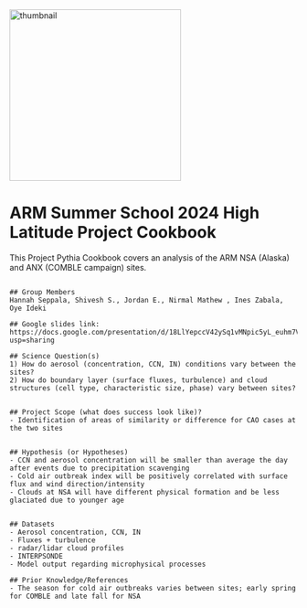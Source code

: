 <img src="thumbnail.png" alt="thumbnail" width="300"/>

# ARM Summer School 2024 High Latitude Project Cookbook

This Project Pythia Cookbook covers an analysis of the ARM NSA (Alaska) and ANX (COMBLE campaign) sites.

```{figure} BAMS_cover.jpg

## Group Members
Hannah Seppala, Shivesh S., Jordan E., Nirmal Mathew , Ines Zabala, Oye Ideki

## Google slides link:
https://docs.google.com/presentation/d/18LlYepccV42ySq1vMNpic5yL_euhm7VWHz5KVgfK9yo/edit?usp=sharing

## Science Question(s)
1) How do aerosol (concentration, CCN, IN) conditions vary between the sites?
2) How do boundary layer (surface fluxes, turbulence) and cloud structures (cell type, characteristic size, phase) vary between sites?


## Project Scope (what does success look like)?
- Identification of areas of similarity or difference for CAO cases at the two sites


## Hypothesis (or Hypotheses)
- CCN and aerosol concentration will be smaller than average the day after events due to precipitation scavenging
- Cold air outbreak index will be positively correlated with surface flux and wind direction/intensity
- Clouds at NSA will have different physical formation and be less glaciated due to younger age


## Datasets
- Aerosol concentration, CCN, IN
- Fluxes + turbulence
- radar/lidar cloud profiles
- INTERPSONDE
- Model output regarding microphysical processes

## Prior Knowledge/References
- The season for cold air outbreaks varies between sites; early spring for COMBLE and late fall for NSA
